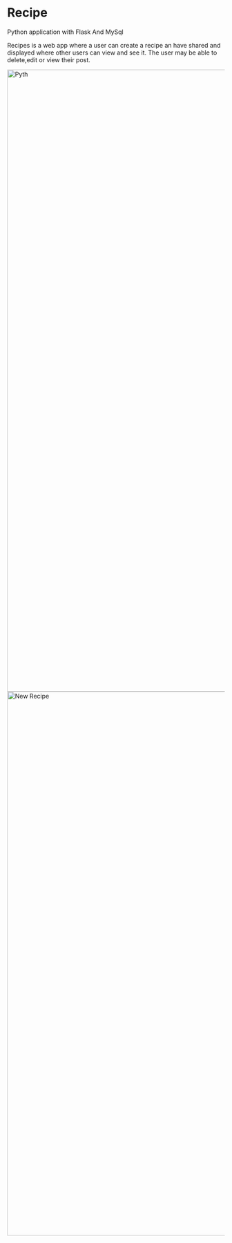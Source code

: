 # Recipe
Python application with Flask And MySql

Recipes is a web app where a user can create a recipe an have shared and displayed where other users can view and see it. 
The user may be able to delete,edit or view their post.


<img width="1440" alt="Pyth" src="https://user-images.githubusercontent.com/103228576/198120784-e312cc36-0e3a-4676-89e4-8db9f6f6acd9.png">
<img width="1260" alt="New Recipe" src="https://user-images.githubusercontent.com/103228576/198122520-5e2e9f68-7cc4-415a-8e4b-299aa0fc87b0.png">
